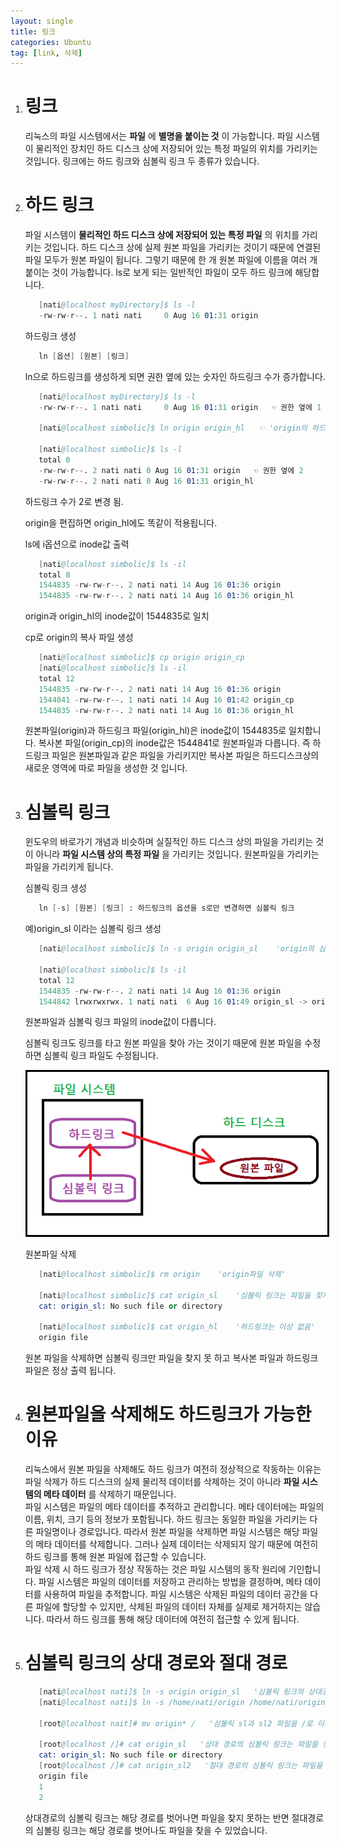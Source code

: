 ```yaml
---
layout: single
title: 링크
categories: Ubuntu
tag: [link, 삭제]
---
```


1. # 링크
   리눅스의 파일 시스템에서는 __파일__ 에 __별명을 붙이는 것__ 이 가능합니다. 파일 시스템이 물리적인 장치인 하드 디스크 상에 저장되어 있는 특정 파일의 위치를 가리키는 것입니다. 링크에는 하드 링크와 심볼릭 링크 두 종류가 있습니다.

1. # 하드 링크
   파일 시스템이 __물리적인 하드 디스크 상에 저장되어 있는 특정 파일__ 의 위치를 가리키는 것입니다. 하드 디스크 상에 실제 원본 파일을 가리키는 것이기 때문에 연결된 파일 모두가 원본 파일이 됩니다. 그렇기 때문에 한 개 원본 파일에 이름을 여러 개 붙이는 것이 가능합니다. ls로 보게 되는 일반적인 파일이 모두 하드 링크에 해당합니다.   
   ```s
      [nati@localhost myDirectory]$ ls -l
      -rw-rw-r--. 1 nati nati     0 Aug 16 01:31 origin
   ```   

   하드링크 생성
   ```s
      ln [옵션] [원본] [링크]
   ```   

   ln으로 하드링크를 생성하게 되면 권한 옆에 있는 숫자인 하드링크 수가 증가합니다.      
   ```s
      [nati@localhost myDirectory]$ ls -l
      -rw-rw-r--. 1 nati nati     0 Aug 16 01:31 origin   ☜ 권한 옆에 1

      [nati@localhost simbolic]$ ln origin origin_hl   ☜ 'origin의 하드링크 생성'

      [nati@localhost simbolic]$ ls -l
      total 0
      -rw-rw-r--. 2 nati nati 0 Aug 16 01:31 origin   ☜ 권한 옆에 2
      -rw-rw-r--. 2 nati nati 0 Aug 16 01:31 origin_hl
   ```   
   하드링크 수가 2로 변경 됨.   
   
   origin을 편집하면 origin_hl에도 똑같이 적용됩니다.   
   
   ls에 i옵션으로 inode값 출력   
   ```s
      [nati@localhost simbolic]$ ls -il
      total 8
      1544835 -rw-rw-r--. 2 nati nati 14 Aug 16 01:36 origin
      1544835 -rw-rw-r--. 2 nati nati 14 Aug 16 01:36 origin_hl
   ```
   origin과 origin_hl의 inode값이 1544835로 일치

   cp로 origin의 복사 파일 생성   
   ```s
      [nati@localhost simbolic]$ cp origin origin_cp
      [nati@localhost simbolic]$ ls -il
      total 12
      1544835 -rw-rw-r--. 2 nati nati 14 Aug 16 01:36 origin
      1544841 -rw-rw-r--. 1 nati nati 14 Aug 16 01:42 origin_cp
      1544835 -rw-rw-r--. 2 nati nati 14 Aug 16 01:36 origin_hl
   ```
   원본파일(origin)과 하드링크 파일(origin_hl)은 inode값이 1544835로 일치합니다. 복사본 파일(origin_cp)의 inode값은 1544841로 원본파일과 다릅니다. 즉 하드링크 파일은 원본파일과 같은 파일을 가리키지만 복사본 파일은 하드디스크상의 새로운 영역에 따로 파일을 생성한 것 입니다.

1. # 심볼릭 링크
   윈도우의 바로가기 개념과 비슷하며 실질적인 하드 디스크 상의 파일을 가리키는 것이 아니라 __파일 시스템 상의 특정 파일__ 을 가리키는 것입니다. 원본파일을 가리키는 파일을 가리키게 됩니다.   

   심볼릭 링크 생성   
   ```s
      ln [-s] [원본] [링크] : 하드링크의 옵션을 s로만 변경하면 심볼릭 링크   
   ```   
   
   예)origin_sl 이라는 심볼릭 링크 생성   
   ```s
      [nati@localhost simbolic]$ ln -s origin origin_sl    'origin의 심볼릭 링크 생성'

      [nati@localhost simbolic]$ ls -il
      total 12
      1544835 -rw-rw-r--. 2 nati nati 14 Aug 16 01:36 origin
      1544842 lrwxrwxrwx. 1 nati nati  6 Aug 16 01:49 origin_sl -> origin
   ```   
   원본파일과 심볼릭 링크 파일의 inode값이 다릅니다.   

   심볼릭 링크도 링크를 타고 원본 파일을 찾아 가는 것이기 때문에 원본 파일을 수정하면 심볼릭 링크 파일도 수정됩니다.   

   <img src="../../imgs/ubuntu/simbolic_link.png" style="border:3px solid black;boder-radius:9px;width:500px">

   원본파일 삭제   
   ```s
      [nati@localhost simbolic]$ rm origin    'origin파일 삭제'
 
      [nati@localhost simbolic]$ cat origin_sl    '심볼릭 링크는 파일을 찾지 못 함'
      cat: origin_sl: No such file or directory

      [nati@localhost simbolic]$ cat origin_hl    '하드링크는 이상 없음'
      origin file
   ```   
   원본 파일을 삭제하면 심볼릭 링크만 파일을 찾지 못 하고 복사본 파일과 하드링크 파일은 정상 출력 됩니다.   

1. # 원본파일을 삭제해도 하드링크가 가능한 이유
   리눅스에서 원본 파일을 삭제해도 하드 링크가 여전히 정상적으로 작동하는 이유는 파일 삭제가 하드 디스크의 실제 물리적 데이터를 삭제하는 것이 아니라 __파일 시스템의 메타 데이터__ 를 삭제하기 때문입니다.   
   파일 시스템은 파일의 메타 데이터를 추적하고 관리합니다. 메타 데이터에는 파일의 이름, 위치, 크기 등의 정보가 포함됩니다. 하드 링크는 동일한 파일을 가리키는 다른 파일명이나 경로입니다. 따라서 원본 파일을 삭제하면 파일 시스템은 해당 파일의 메타 데이터를 삭제합니다. 그러나 실제 데이터는 삭제되지 않기 때문에 여전히 하드 링크를 통해 원본 파일에 접근할 수 있습니다.   
   파일 삭제 시 하드 링크가 정상 작동하는 것은 파일 시스템의 동작 원리에 기인합니다. 파일 시스템은 파일의 데이터를 저장하고 관리하는 방법을 결정하며, 메타 데이터를 사용하여 파일을 추적합니다. 파일 시스템은 삭제된 파일의 데이터 공간을 다른 파일에 할당할 수 있지만, 삭제된 파일의 데이터 자체를 실제로 제거하지는 않습니다. 따라서 하드 링크를 통해 해당 데이터에 여전히 접근할 수 있게 됩니다.   

1. # 심볼릭 링크의 상대 경로와 절대 경로

   ```s
      [nati@localhost nati]$ ln -s origin origin_sl   '심볼릭 링크의 상대경로'
      [nati@localhost nati]$ ln -s /home/nati/origin /home/nati/origin_sl2   '심볼릭 링크의 절대경로'

      [root@localhost nait]# mv origin* /   '심볼릭 sl과 sl2 파일을 /로 이동'

      [root@localhost /]# cat origin_sl   '상대 경로의 심볼릭 링크는 파일을 찾지 못 함'
      cat: origin_sl: No such file or directory
      [root@localhost /]# cat origin_sl2   '절대 경로의 심볼릭 링크는 파일을 찾음'
      origin file
      1
      2
   ``` 
   상대경로의 심볼릭 링크는 해당 경로를 벗어나면 파일을 찾지 못하는 반면 절대경로의 심볼링 링크는 해당 경로를 벗어나도 파일을 찾을 수 있었습니다.

